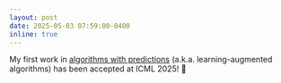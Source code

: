 ```yaml
---
layout: post
date: 2025-05-03 07:59:00-0400
inline: true
---
```

My first work <d-cite key="Benomar25"></d-cite> in [algorithms with predictions](projects/Alps/) (a.k.a. learning-augmented algorithms) has been accepted at ICML 2025! :tada: